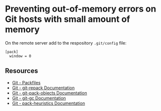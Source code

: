 # Preventing out-of-memory errors on Git hosts with small amount of memory

On the remote server add to the respository `.git/config` file:

```gitconfig
[pack]
  window = 0
```

## Resources

-   [Git - Packfiles](https://git-scm.com/book/en/v2/Git-Internals-Packfiles)
-   [Git - git-repack Documentation](https://git-scm.com/docs/git-repack)
-   [Git - git-pack-objects Documentation](https://git-scm.com/docs/git-pack-objects)
-   [Git - git-gc Documentation](https://git-scm.com/docs/git-gc)
-   [Git - pack-heuristics Documentation](https://git-scm.com/docs/pack-heuristics)

